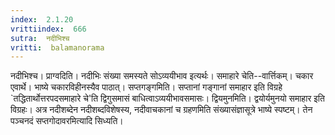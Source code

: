 ```yaml
---
index:  2.1.20
vrittiindex:  666
sutra:  नदीभिश्च
vritti:  balamanorama 
---
```


नदीभिश्च। प्राग्वदिति। नदीभिः संख्या समस्यते सोऽव्ययीभाव इत्यर्थः। समाहारे चेति--वार्त्तिकम्। चकार एवार्थे। भाष्ये चकारविहीनस्यैव पाठात्। सप्तगङ्गमिति। सप्तानां गङ्गानां समाहार इति विग्रहे `तद्धितार्थोत्तरपदसमाहारे चे'ति द्विगुसमासं बाधित्वाऽव्ययीभावसमासः। द्वियमुनमिति। द्वयोर्यमुनयो समाहार इति विग्रहः। अत्र नदीशब्देन नदीशब्दविशेषस्य, नदीवाचकानां च ग्रहणमिति संख्यासंज्ञासूत्रे भाष्ये स्पष्टम्। तेन पञ्चनदं सप्तगोदावरमित्यादि सिध्यति। 

